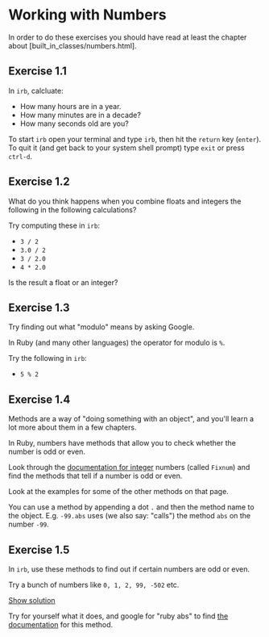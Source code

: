 # Working with Numbers

In order to do these exercises you should have read at least the chapter about
[built_in_classes/numbers.html].

## Exercise 1.1

In `irb`, calcluate:

* How many hours are in a year.
* How many minutes are in a decade?
* How many seconds old are you?

<p class="hint">
To start <code>irb</code> open your terminal and type <code>irb</code>, then
hit the <code>return</code> key (<code>enter</code>). To quit it (and get back
to your system shell prompt) type <code>exit</code> or press <code>ctrl-d</code>.
</p>

## Exercise 1.2

What do you think happens when you combine floats and integers the following
in the following calculations?

Try computing these in `irb`:

* `3 / 2`
* `3.0 / 2`
* `3 / 2.0`
* `4 * 2.0`

Is the result a float or an integer?

## Exercise 1.3

Try finding out what "modulo" means by asking Google.

In Ruby (and many other languages) the operator for modulo is `%`.

Try the following in `irb`:

* `5 % 2`

## Exercise 1.4

Methods are a way of "doing something with an object", and you'll learn a lot
more about them in a few chapters.

In Ruby, numbers have methods that allow you to check whether the number is odd
or even.

Look through the <a href="http://ruby-doc.org/core-2.1.5/Fixnum.html">documentation for integer</a>
numbers (called `Fixnum`) and find the methods that tell if a number is odd or
even.

Look at the examples for some of the other methods on that page.

<p class="hint">
You can use a method by appending a dot <code>.</code> and then the method name
to the object. E.g. <code>-99.abs</code> uses (we also say: "calls") the method
<code>abs</code> on the number <code>-99</code>.
</p>

## Exercise 1.5

In `irb`, use these methods to find out if certain numbers are odd or even.

Try a bunch of numbers like `0, 1, 2, 99, -502` etc.

<a href="/solutions_2/numbers-4.html" class="solution">Show solution</a>

Try for yourself what it does, and google for "ruby abs" to find
[the documentation](http://ruby-doc.org/core-2.0/Numeric.html#method-i-abs)
for this method.

